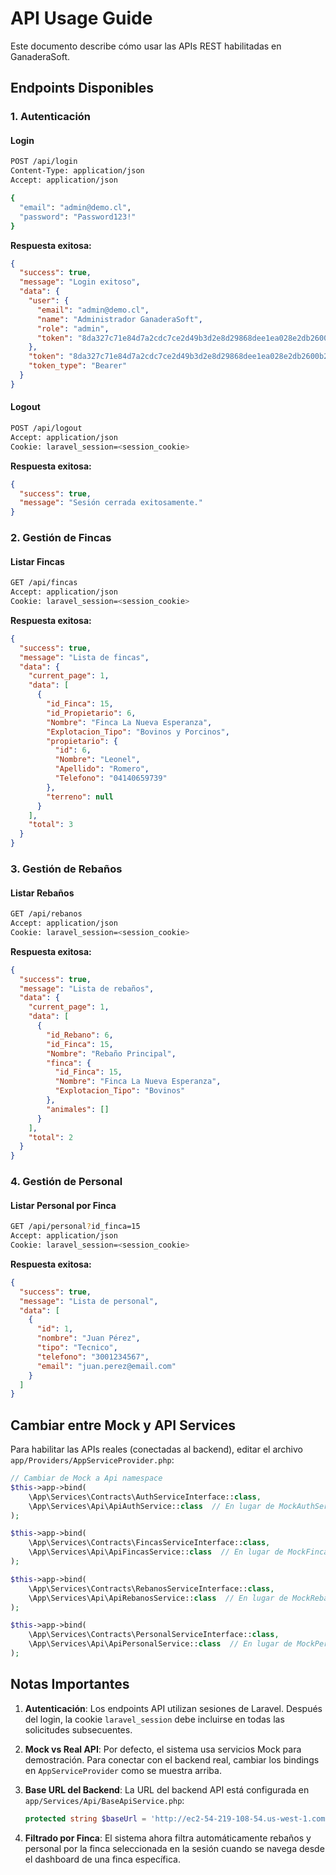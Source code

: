 # API Usage Guide

Este documento describe cómo usar las APIs REST habilitadas en GanaderaSoft.

## Endpoints Disponibles

### 1. Autenticación

#### Login
```bash
POST /api/login
Content-Type: application/json
Accept: application/json

{
  "email": "admin@demo.cl",
  "password": "Password123!"
}
```

**Respuesta exitosa:**
```json
{
  "success": true,
  "message": "Login exitoso",
  "data": {
    "user": {
      "email": "admin@demo.cl",
      "name": "Administrador GanaderaSoft",
      "role": "admin",
      "token": "8da327c71e84d7a2cdc7ce2d49b3d2e8d29868dee1ea028e2db2600b2da5fad9"
    },
    "token": "8da327c71e84d7a2cdc7ce2d49b3d2e8d29868dee1ea028e2db2600b2da5fad9",
    "token_type": "Bearer"
  }
}
```

#### Logout
```bash
POST /api/logout
Accept: application/json
Cookie: laravel_session=<session_cookie>
```

**Respuesta exitosa:**
```json
{
  "success": true,
  "message": "Sesión cerrada exitosamente."
}
```

### 2. Gestión de Fincas

#### Listar Fincas
```bash
GET /api/fincas
Accept: application/json
Cookie: laravel_session=<session_cookie>
```

**Respuesta exitosa:**
```json
{
  "success": true,
  "message": "Lista de fincas",
  "data": {
    "current_page": 1,
    "data": [
      {
        "id_Finca": 15,
        "id_Propietario": 6,
        "Nombre": "Finca La Nueva Esperanza",
        "Explotacion_Tipo": "Bovinos y Porcinos",
        "propietario": {
          "id": 6,
          "Nombre": "Leonel",
          "Apellido": "Romero",
          "Telefono": "04140659739"
        },
        "terreno": null
      }
    ],
    "total": 3
  }
}
```

### 3. Gestión de Rebaños

#### Listar Rebaños
```bash
GET /api/rebanos
Accept: application/json
Cookie: laravel_session=<session_cookie>
```

**Respuesta exitosa:**
```json
{
  "success": true,
  "message": "Lista de rebaños",
  "data": {
    "current_page": 1,
    "data": [
      {
        "id_Rebano": 6,
        "id_Finca": 15,
        "Nombre": "Rebaño Principal",
        "finca": {
          "id_Finca": 15,
          "Nombre": "Finca La Nueva Esperanza",
          "Explotacion_Tipo": "Bovinos"
        },
        "animales": []
      }
    ],
    "total": 2
  }
}
```

### 4. Gestión de Personal

#### Listar Personal por Finca
```bash
GET /api/personal?id_finca=15
Accept: application/json
Cookie: laravel_session=<session_cookie>
```

**Respuesta exitosa:**
```json
{
  "success": true,
  "message": "Lista de personal",
  "data": [
    {
      "id": 1,
      "nombre": "Juan Pérez",
      "tipo": "Tecnico",
      "telefono": "3001234567",
      "email": "juan.perez@email.com"
    }
  ]
}
```

## Cambiar entre Mock y API Services

Para habilitar las APIs reales (conectadas al backend), editar el archivo `app/Providers/AppServiceProvider.php`:

```php
// Cambiar de Mock a Api namespace
$this->app->bind(
    \App\Services\Contracts\AuthServiceInterface::class,
    \App\Services\Api\ApiAuthService::class  // En lugar de MockAuthService
);

$this->app->bind(
    \App\Services\Contracts\FincasServiceInterface::class,
    \App\Services\Api\ApiFincasService::class  // En lugar de MockFincasService
);

$this->app->bind(
    \App\Services\Contracts\RebanosServiceInterface::class,
    \App\Services\Api\ApiRebanosService::class  // En lugar de MockRebanosService
);

$this->app->bind(
    \App\Services\Contracts\PersonalServiceInterface::class,
    \App\Services\Api\ApiPersonalService::class  // En lugar de MockPersonalService
);
```

## Notas Importantes

1. **Autenticación**: Los endpoints API utilizan sesiones de Laravel. Después del login, la cookie `laravel_session` debe incluirse en todas las solicitudes subsecuentes.

2. **Mock vs Real API**: Por defecto, el sistema usa servicios Mock para demostración. Para conectar con el backend real, cambiar los bindings en `AppServiceProvider` como se muestra arriba.

3. **Base URL del Backend**: La URL del backend API está configurada en `app/Services/Api/BaseApiService.php`:
   ```php
   protected string $baseUrl = 'http://ec2-54-219-108-54.us-west-1.compute.amazonaws.com:9000/api';
   ```

4. **Filtrado por Finca**: El sistema ahora filtra automáticamente rebaños y personal por la finca seleccionada en la sesión cuando se navega desde el dashboard de una finca específica.
